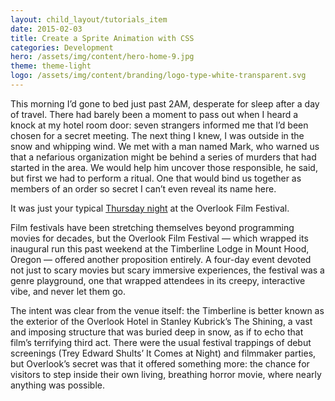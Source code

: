 ```yaml
---
layout: child_layout/tutorials_item
date: 2015-02-03
title: Create a Sprite Animation with CSS
categories: Development
hero: /assets/img/content/hero-home-9.jpg
theme: theme-light
logo: /assets/img/content/branding/logo-type-white-transparent.svg
---
```


This morning I’d gone to bed just past 2AM, desperate for sleep after a day of travel. There had barely been a moment to pass out when I heard a knock at my hotel room door: seven strangers informed me that I’d been chosen for a secret meeting. The next thing I knew, I was outside in the snow and whipping wind. We met with a man named Mark, who warned us that a nefarious organization might be behind a series of murders that had started in the area. We would help him uncover those responsible, he said, but first we had to perform a ritual. One that would bind us together as members of an order so secret I can’t even reveal its name here.

It was just your typical [Thursday night][redcarpet] at the Overlook Film Festival.

Film festivals have been stretching themselves beyond programming movies for decades, but the Overlook Film Festival — which wrapped its inaugural run this past weekend at the Timberline Lodge in Mount Hood, Oregon — offered another proposition entirely. A four-day event devoted not just to scary movies but scary immersive experiences, the festival was a genre playground, one that wrapped attendees in its creepy, interactive vibe, and never let them go.

The intent was clear from the venue itself: the Timberline is better known as the exterior of the Overlook Hotel in Stanley Kubrick’s The Shining, a vast and imposing structure that was buried deep in snow, as if to echo that film’s terrifying third act. There were the usual festival trappings of debut screenings (Trey Edward Shults’ It Comes at Night) and filmmaker parties, but Overlook’s secret was that it offered something more: the chance for visitors to step inside their own living, breathing horror movie, where nearly anything was possible.

[redcarpet]: https://github.com/vmg/redcarpet
[^1]: Who are quite handy
